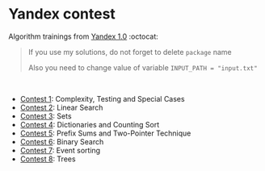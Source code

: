 # Yandex contest

Algorithm trainings from [Yandex 1.0]((https://yandex.ru/yaintern/algorithm-training_1)) :octocat:

> If you use my solutions, do not forget to delete `package` name
> 
> Also you need to change value of variable  `INPUT_PATH = "input.txt"`


<br>

- [Contest 1](https://contest.yandex.ru/contest/27393/problems/): Complexity, Testing and Special Cases
- [Contest 2](https://contest.yandex.ru/contest/27472/problems/): Linear Search
- [Contest 3](https://contest.yandex.ru/contest/27663/problems/): Sets
- [Contest 4](https://contest.yandex.ru/contest/27665/problems/): Dictionaries and Counting Sort
- [Contest 5](https://contest.yandex.ru/contest/27665/problems/): Prefix Sums and Two-Pointer Technique
- [Contest 6](https://contest.yandex.ru/contest/27844/problems/): Binary Search
- [Contest 7](https://contest.yandex.ru/contest/27844/problems/): Event sorting
- [Contest 8](https://contest.yandex.ru/contest/28069/problems/): Trees
